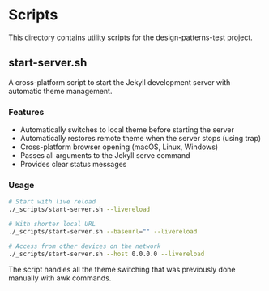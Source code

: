 # Scripts

This directory contains utility scripts for the design-patterns-test project.

## start-server.sh

A cross-platform script to start the Jekyll development server with automatic theme management.

### Features

- Automatically switches to local theme before starting the server
- Automatically restores remote theme when the server stops (using trap)
- Cross-platform browser opening (macOS, Linux, Windows)
- Passes all arguments to the Jekyll serve command
- Provides clear status messages

### Usage

```bash
# Start with live reload
./_scripts/start-server.sh --livereload

# With shorter local URL
./_scripts/start-server.sh --baseurl="" --livereload

# Access from other devices on the network
./_scripts/start-server.sh --host 0.0.0.0 --livereload
```

The script handles all the theme switching that was previously done manually with awk commands.
